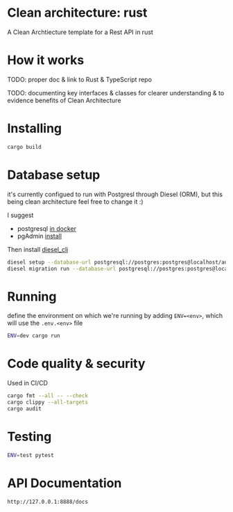 # Clean architecture: rust

A Clean Archtiecture template for a Rest API in rust

# How it works

TODO: proper doc & link to Rust & TypeScript repo

TODO: documenting key interfaces & classes for clearer understanding & to evidence benefits of Clean Architecture

# Installing

```bash
cargo build
```

# Database setup

it's currently configued to run with Postgresl through Diesel (ORM), but this being clean architecture feel free to change it :)

I suggest

- postgresql [in docker](https://hub.docker.com/_/postgres/)
- pgAdmin [install](https://www.pgadmin.org/download/pgadmin-4-apt/)

Then install [diesel_cli](https://lib.rs/crates/diesel_cli)

```bash
diesel setup --database-url postgresql://postgres:postgres@localhost/animal_fact_db
diesel migration run --database-url postgresql://postgres:postgres@localhost/animal_fact_db
```

# Running

define the environment on which we're running by adding `ENV=<env>`, which will use the `.env.<env>` file

```bash
ENV=dev cargo run
```

# Code quality & security

Used in CI/CD

```bash
cargo fmt --all -- --check
cargo clippy --all-targets
cargo audit
```

# Testing

```bash
ENV=test pytest
```

# API Documentation

`http://127.0.0.1:8888/docs`
